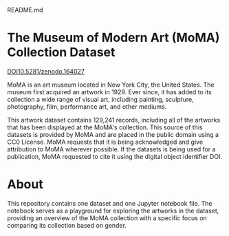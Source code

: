 README.md
# The Museum of Modern Art (MoMA) Collection Dataset
[DOI10.5281/zenodo.164027](https://zenodo.org/records/164027)

MoMA is an art museum located in New York City, the United States. The museum first acquired an artwork in 1929. 
Ever since, it has added to its collection a wide range of visual art, including painting, sculpture, photography, film, performance art, and other mediums.

This artwork dataset contains 129,241 records, including all of the artworks that has been displayed at the MoMA's collection.
This source of this datasets is provided by MoMA and are placed in the public domain using a CC0 License.
MoMA requests that it is being acknowledged and give attribution to MoMA wherever possible. 
If the datasets is being used for a publication, MoMA requested to cite it using the digital object identifier DOI.

# About 

This repository contains one dataset and one Jupyter notebook file. 
The notebook serves as a playground for exploring the artworks in the dataset, 
providing an overview of the MoMA collection with a specific focus on comparing its collection based on gender.

